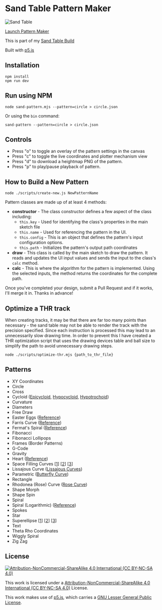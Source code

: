 # Sand Table Pattern Maker

![Sand Table](sand_table_pattern_maker.jpg)

[Launch Pattern Maker](https://markroland.github.io/sand-table-pattern-maker/)

This is part of my [Sand Table Build](https://markroland.com/portfolio/sand-table)

Built with [p5.js](https://p5js.org)

## Installation

```
npm install
npm run dev
```

## Run using NPM

```
node sand-pattern.mjs --pattern=circle > circle.json
```

Or using the `bin` command:

```
sand-pattern --pattern=circle > circle.json
```

## Controls

 - Press "o" to toggle an overlay of the pattern settings in the canvas
 - Press "c" to toggle the live coordinates and plotter mechanism view
 - Press "d" to download a heightmap PNG of the pattern.
 - Press "p" to play/pause playback of pattern.

## How to Build a New Pattern

```
node ./scripts/create-new.js NewPatternName
```

Pattern classes are made up of at least 4 methods:

 - **constructor** - The class constructor defines a few aspect of the class including:
   - `this.key` - Used for identifying the class's properties in the main sketch file
   - `this.name` - Used for referencing the pattern in the UI.
   - `this.config` - This is an object that defines the pattern's input configuration options.
   - `this.path` - Initializes the pattern's output path coordinates
 - **draw** - This class is called by the main sketch to draw the pattern. It reads and
   updates the UI input values and sends the input to the class's `calc` method.
 - **calc** - This is where the algorithm for the pattern is implemented. Using the selected
   inputs, the method returns the coordinates for the complete path.

Once you've completed your design, submit a Pull Request and if it works, I'll merge it in. Thanks in advance!

## Optimize a THR track

When creating tracks, it may be that there are far too many points than necessary - the sand table
may not be able to render the track with the precision specified. Since each instruction is processed
this may lead to an unnecessarily slow drawing time. In order to prevent this I have created a THR
optimization script that uses the drawing devices table and ball size to simplify the path to avoid
unnecessary drawing steps.

```
node ./scripts/optimize-thr.mjs {path_to_thr_file}
```

## Patterns

- XY Coordinates
- Circle
- Cross
- Cycloid ([Epicycloid](https://en.wikipedia.org/wiki/Epicycloid), [Hypocycloid](https://en.wikipedia.org/wiki/Hypocycloid), [Hypotrochoid](https://en.wikipedia.org/wiki/Hypotrochoid))
- Curvature
- Diameters
- Free Draw
- Easter Eggs ([Reference](https://math.stackexchange.com/questions/3375853/parametric-equations-for-a-true-egg-shape))
- Farris Curve ([Reference](http://www.sineofthetimes.org/the-art-of-parametric-equations-2/))
- Fermat's Spiral ([Reference](https://en.wikipedia.org/wiki/Fermat%27s_spiral))
- Fibonacci
- Fibonacci Lollipops
- Frames (Border Patterns)
- G-Code
- Gravity
- Heart ([Reference](http://mathworld.wolfram.com/HeartCurve.html))
- Space Filling Curves \[[1](https://p5js.org/examples/simulate-l-systems.html)\] \[[2](https://en.wikipedia.org/wiki/Space-filling_curve)\] \[[3](https://fedimser.github.io/l-systems.html)\]
- Lissajous Curve ([Lissajous Curves](https://en.wikipedia.org/wiki/Lissajous_curve))
- Parametric ([Butterfly Curve](https://en.wikipedia.org/wiki/Butterfly_curve_(transcendental)))
- Rectangle
- Rhodonea (Rose) Curve ([Rose Curve](https://en.wikipedia.org/wiki/Rose_(mathematics)))
- Shape Morph
- Shape Spin
- Spiral
- Spiral (Logarithmic) ([Reference](https://en.wikipedia.org/wiki/Logarithmic_spiral))
- Spokes
- Star
- Superellipse \[[1](https://en.wikipedia.org/wiki/Superellipse)\] \[[2](https://mathworld.wolfram.com/Superellipse.html)\] \[[3](https://thecodingtrain.com/CodingChallenges/019-superellipse.html)\]
- Text
- Theta Rho Coordinates
- Wiggly Spiral
- Zig Zag

## License

[![Attribution-NonCommercial-ShareAlike 4.0 International (CC BY-NC-SA 4.0)](https://i.creativecommons.org/l/by-nd/2.0/88x31.png)](https://creativecommons.org/licenses/by-nc-sa/4.0/)

This work is licensed under a [Attribution-NonCommercial-ShareAlike 4.0 International (CC BY-NC-SA 4.0)](https://creativecommons.org/licenses/by-nc-sa/4.0/) License.

This work makes use of [p5.js](https://p5js.org), which carries a [GNU Lesser General Public License](https://p5js.org/copyright.html).
